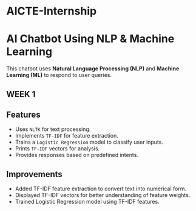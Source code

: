 # AICTE-Internship
# AI Chatbot Using NLP & Machine Learning

This chatbot uses **Natural Language Processing (NLP)** and **Machine Learning (ML)** to respond to user queries.
## WEEK 1
## Features
- Uses `NLTK` for text processing.
- Implements `TF-IDF` for feature extraction.
- Trains a `Logistic Regression` model to classify user inputs.
- Prints `TF-IDF` vectors for analysis.
- Provides responses based on predefined intents.

## Improvements
- Added TF-IDF feature extraction to convert text into numerical form.
- Displayed TF-IDF vectors for better understanding of feature weights.
- Trained Logistic Regression model using TF-IDF features.
